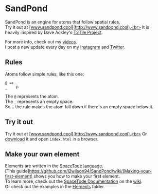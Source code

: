 # SandPond
SandPond is an engine for atoms that follow spatial rules.<br>
Try it out at [www.sandpond.cool](http://www.sandpond.cool).<br>
It is heavily inspired by Dave Ackley's [T2Tile Project](https://t2tile.org/).

For more info, check out my [videos](https://www.youtube.com/playlist?list=PL9uRa69RF-7wastqKWXT4d9F84BAzfVd4).<br>
I post a new update every day on my [Instagram](https://www.instagram.com/todepond/) and [Twitter](https://twitter.com/todepond).<br>

## Rules
Atoms follow simple rules, like this one:
```
@ => _
_    @
```
The `@` represents the atom.<br>
The `_` represents an empty space.<br>
So... the rule makes the atom fall down if there's an empty space below it.<br>

## Try it out
Try it out at [www.sandpond.cool](http://www.sandpond.cool).<br>
Or [download](https://github.com/l2wilson94/SandPond/archive/master.zip) it and open `index.html` in a browser.<br>

## Make your own element
Elements are written in the [SpaceTode language](https://github.com/l2wilson94/SpaceTode).<br>
[This guide]https://github.com/l2wilson94/SandPond/wiki/(Making-your-first-element) shows you how to make your first element.<br>
To learn more, check out the [SpaceTode Documentation](https://github.com/l2wilson94/SandPond/wiki/%5BSpaceTode%5D-Documentation) on the [wiki](https://github.com/l2wilson94/SandPond/wiki/).<br>
Or check out the examples in the [Elements](https://github.com/l2wilson94/SandPond/tree/main/Source/Elements) folder.

